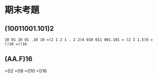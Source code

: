 # 期末考題

## (10011001.101)2
`
10 01 10 01 .10 10 =(2 1 2 1 . 2 2)4
010 011 001.101 = (2 3 1.5)8
=()10
=()16
`

## (AA.F)16
=()2
=()8
=()10
=()16
